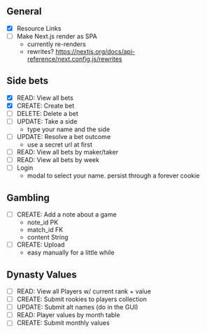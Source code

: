 ## General
- [x] Resource Links
- [ ] Make Next.js render as SPA
    - currently re-renders
    - rewrites? https://nextjs.org/docs/api-reference/next.config.js/rewrites

## Side bets
- [x] READ: View all bets
- [x] CREATE: Create bet
- [ ] DELETE: Delete a bet
- [ ] UPDATE: Take a side
    - type your name and the side
- [ ] UPDATE: Resolve a bet outcome
    - use a secret url at first
- [ ] READ: View all bets by maker/taker
- [ ] READ: View all bets by week
- [ ] Login
    - modal to select your name. persist through a forever cookie

## Gambling
- [ ] CREATE: Add a note about a game
    - note_id PK
    - match_id FK
    - content String
- [ ] CREATE: Upload 
    - easy manually for a little while

## Dynasty Values
- [ ] READ: View all Players w/ current rank + value
- [ ] CREATE: Submit rookies to players collection
- [ ] UPDATE: Submit alt names (do in the GUI)
- [ ] READ: Player values by month table
- [ ] CREATE: Submit monthly values
